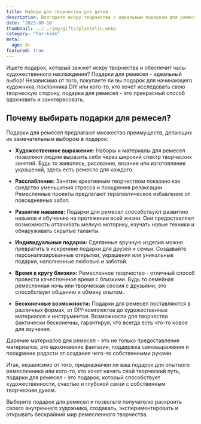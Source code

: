 ```yaml
---
title: Наборы для творчества для детей
description: Возгорите искру творчества с идеальным подарком для ремесел.
date: '2023-09-18'
thumbnail: ../../img/gifts/plastelin.webp
category: "for-kids"
meta:
  age: 8+
featured: true
---
```

Ищете подарок, который зажжет искру творчества и обеспечит часы художественного наслаждения? Подарки для ремесел - идеальный выбор! Независимо от того, покупаете ли вы подарок для начинающего художника, поклонника DIY или кого-то, кто хочет исследовать свою творческую сторону, подарки для ремесел - это прекрасный способ вдохновить и заинтересовать.

## Почему выбирать подарки для ремесел?

Подарки для ремесел предлагают множество преимуществ, делающих их замечательным выбором в подарок:

- **Художественное выражение:** Наборы и материалы для ремесел позволяют людям выразить себя через широкий спектр творческих занятий. Будь то живопись, рисование, вязание или изготовление украшений, здесь есть ремесло для каждого.

- **Расслабление:** Занятие креативным творчеством показано как средство уменьшения стресса и поощрения релаксации. Ремесленные проекты предлагают терапевтическое избавление от повседневных забот.

- **Развитие навыков:** Подарки для ремесел способствуют развитию навыков и обучению на протяжении всей жизни. Они предоставляют возможность оттачивать мелкую моторику, изучать новые техники и обнаруживать скрытые таланты.

- **Индивидуальные подарки:** Сделанные вручную изделия можно превратить в искренние подарки для друзей и семьи. Создавайте персонализированные открытки, украшения или уникальные подарки, наполненные любовью и заботой.

- **Время в кругу близких:** Ремесленное творчество - отличный способ провести качественное время с близкими. Будь то семейная ремесленная ночь или творческая сессия с друзьями, это способствует общению и обмену опытом.

- **Бесконечные возможности:** Подарки для ремесел поставляются в различных формах, от DIY-комплектов до художественных материалов и инструментов. Возможности для творчества фактически бесконечны, гарантируя, что всегда есть что-то новое для изучения.

Дарение материалов для ремесел - это не только предоставление материалов; это вдохновение фантазии, поддержка самовыражения и поощрение радости от создания чего-то собственными руками.

Итак, независимо от того, предназначен ли ваш подарок для опытного ремесленника или кого-то, кто хочет начать свой творческий путь, подарки для ремесел - это подарок, который способствует художественности, счастью и глубокой связи с собственным творческим духом.

Выберите подарок для ремесел и позвольте получателю раскроить своего внутреннего художника, создавать, экспериментировать и открывать бескрайний мир ремесленного творчества.
